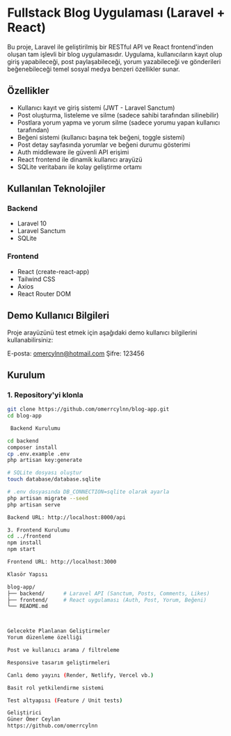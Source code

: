 # Fullstack Blog Uygulaması (Laravel + React)

Bu proje, Laravel ile geliştirilmiş bir RESTful API ve React frontend'inden oluşan tam işlevli bir blog uygulamasıdır. Uygulama, kullanıcıların kayıt olup giriş yapabileceği, post paylaşabileceği, yorum yazabileceği ve gönderileri beğenebileceği temel sosyal medya benzeri özellikler sunar.

## Özellikler

- Kullanıcı kayıt ve giriş sistemi (JWT - Laravel Sanctum)
- Post oluşturma, listeleme ve silme (sadece sahibi tarafından silinebilir)
- Postlara yorum yapma ve yorum silme (sadece yorumu yapan kullanıcı tarafından)
- Beğeni sistemi (kullanıcı başına tek beğeni, toggle sistemi)
- Post detay sayfasında yorumlar ve beğeni durumu gösterimi
- Auth middleware ile güvenli API erişimi
- React frontend ile dinamik kullanıcı arayüzü
- SQLite veritabanı ile kolay geliştirme ortamı

## Kullanılan Teknolojiler

### Backend

- Laravel 10
- Laravel Sanctum
- SQLite

### Frontend

- React (create-react-app)
- Tailwind CSS
- Axios
- React Router DOM

## Demo Kullanıcı Bilgileri

Proje arayüzünü test etmek için aşağıdaki demo kullanıcı bilgilerini kullanabilirsiniz:

E-posta: omercylnn@hotmail.com
Şifre: 123456


## Kurulum

### 1. Repository'yi klonla

```bash
git clone https://github.com/omerrcylnn/blog-app.git
cd blog-app

 Backend Kurulumu

cd backend
composer install
cp .env.example .env
php artisan key:generate

# SQLite dosyası oluştur
touch database/database.sqlite

# .env dosyasında DB_CONNECTION=sqlite olarak ayarla
php artisan migrate --seed
php artisan serve

Backend URL: http://localhost:8000/api

3. Frontend Kurulumu
cd ../frontend
npm install
npm start

Frontend URL: http://localhost:3000

Klasör Yapısı

blog-app/
├── backend/      # Laravel API (Sanctum, Posts, Comments, Likes)
├── frontend/     # React uygulaması (Auth, Post, Yorum, Beğeni)
└── README.md



Gelecekte Planlanan Geliştirmeler
Yorum düzenleme özelliği

Post ve kullanıcı arama / filtreleme

Responsive tasarım geliştirmeleri

Canlı demo yayını (Render, Netlify, Vercel vb.)

Basit rol yetkilendirme sistemi

Test altyapısı (Feature / Unit tests)

Geliştirici
Güner Ömer Ceylan
https://github.com/omerrcylnn
